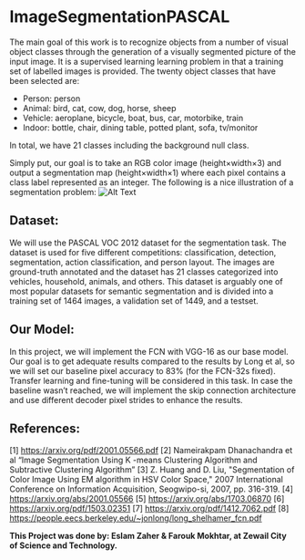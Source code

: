 # ImageSegmentationPASCAL

The main goal of this work is to recognize objects from a number of visual object classes through the generation of a visually segmented picture of the input image. It is  a supervised learning learning problem in that a training set of labelled images is provided. The twenty object classes that have been selected are:
- Person: person
- Animal: bird, cat, cow, dog, horse, sheep
- Vehicle: aeroplane, bicycle, boat, bus, car, motorbike, train
- Indoor: bottle, chair, dining table, potted plant, sofa, tv/monitor

In total, we have 21 classes including the background null class.

Simply put, our goal is to take an RGB color image (height×width×3) and output a segmentation map (height×width×1) where each pixel contains a class label represented as an integer. The following is a nice illustration of a segmentation problem:
![Alt Text](https://drive.google.com/open?id=1e9LTrcD1kS9pPHAu_EKzgVHXUz9A-uPn)




## Dataset:
We will use the PASCAL VOC 2012 dataset for the segmentation task. The dataset is used for five different competitions: classification, detection, segmentation, action classification, and person layout. The images are ground-truth annotated and the dataset has 21 classes categorized into vehicles, household, animals, and others. This dataset is arguably one of most popular datasets for semantic segmentation and is divided into a training set of 1464 images, a validation set of 1449, and a testset.

## Our Model:
In this project, we will implement the FCN with VGG-16 as our base model. Our goal is to get adequate results compared to the results by Long et al, so we will set our baseline pixel accuracy to 83% (for the FCN-32s fixed). Transfer learning and fine-tuning will be considered in this task. In case the baseline wasn’t reached, we will implement the skip connection architecture and use different decoder pixel strides to enhance the results.

## References:
[1] https://arxiv.org/pdf/2001.05566.pdf
[2] Nameirakpam Dhanachandra et al “Image Segmentation Using K -means Clustering Algorithm and Subtractive Clustering Algorithm”
[3] Z. Huang and D. Liu, "Segmentation of Color Image Using EM algorithm in HSV Color Space," 2007 International Conference on Information Acquisition, Seogwipo-si, 2007, pp. 316-319.
[4] https://arxiv.org/abs/2001.05566
[5] https://arxiv.org/abs/1703.06870
[6] https://arxiv.org/pdf/1503.02351
[7] https://arxiv.org/pdf/1412.7062.pdf
[8] https://people.eecs.berkeley.edu/~jonlong/long_shelhamer_fcn.pdf



__This Project was done by: Eslam Zaher & Farouk Mokhtar, at Zewail City of Science and Technology.__
